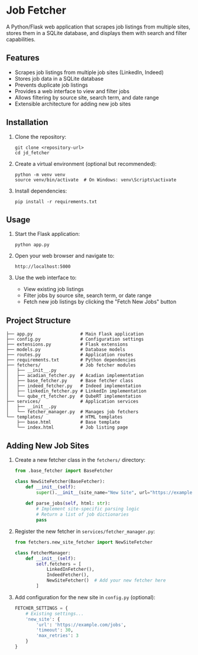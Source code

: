 # Job Fetcher

A Python/Flask web application that scrapes job listings from multiple sites, stores them in a SQLite database, and displays them with search and filter capabilities.

## Features

- Scrapes job listings from multiple job sites (LinkedIn, Indeed)
- Stores job data in a SQLite database
- Prevents duplicate job listings
- Provides a web interface to view and filter jobs
- Allows filtering by source site, search term, and date range
- Extensible architecture for adding new job sites

## Installation

1. Clone the repository:
   ```
   git clone <repository-url>
   cd jd_fetcher
   ```

2. Create a virtual environment (optional but recommended):
   ```
   python -m venv venv
   source venv/bin/activate  # On Windows: venv\Scripts\activate
   ```

3. Install dependencies:
   ```
   pip install -r requirements.txt
   ```

## Usage

1. Start the Flask application:
   ```
   python app.py
   ```

2. Open your web browser and navigate to:
   ```
   http://localhost:5000
   ```

3. Use the web interface to:
   - View existing job listings
   - Filter jobs by source site, search term, or date range
   - Fetch new job listings by clicking the "Fetch New Jobs" button

## Project Structure

```
├── app.py                  # Main Flask application
├── config.py               # Configuration settings
├── extensions.py           # Flask extensions
├── models.py               # Database models
├── routes.py               # Application routes
├── requirements.txt        # Python dependencies
├── fetchers/               # Job fetcher modules
│   ├── __init__.py
│   ├── acadian_fetcher.py  # Acadian implementation
│   ├── base_fetcher.py     # Base fetcher class
│   ├── indeed_fetcher.py   # Indeed implementation
│   ├── linkedin_fetcher.py # LinkedIn implementation
│   └── qube_rt_fetcher.py  # QubeRT implementation
├── services/               # Application services
│   ├── __init__.py
│   └── fetcher_manager.py  # Manages job fetchers
└── templates/              # HTML templates
    ├── base.html           # Base template
    └── index.html          # Job listing page
```

## Adding New Job Sites

1. Create a new fetcher class in the `fetchers/` directory:
   ```python
   from .base_fetcher import BaseFetcher
   
   class NewSiteFetcher(BaseFetcher):
       def __init__(self):
           super().__init__(site_name="New Site", url="https://example.com/jobs")
       
       def parse_jobs(self, html: str):
           # Implement site-specific parsing logic
           # Return a list of job dictionaries
           pass
   ```

2. Register the new fetcher in `services/fetcher_manager.py`:
   ```python
   from fetchers.new_site_fetcher import NewSiteFetcher
   
   class FetcherManager:
       def __init__(self):
           self.fetchers = [
               LinkedInFetcher(),
               IndeedFetcher(),
               NewSiteFetcher()  # Add your new fetcher here
           ]
   ```

3. Add configuration for the new site in `config.py` (optional):
   ```python
   FETCHER_SETTINGS = {
       # Existing settings...
       'new_site': {
           'url': 'https://example.com/jobs',
           'timeout': 30,
           'max_retries': 3
       }
   }
   ```
